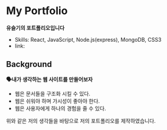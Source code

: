 # My Portfolio
**유슬기의 포트폴리오입니다**
- Skills: React, JavaScript, Node.js(express), MongoDB, CSS3
- link: 

## Background
**🗣내가 생각하는 웹 사이트를 만들어보자**
- 웹은 문서들을 구조화 시킬 수 있다.
- 웹은 쉬워야 하며 가시성이 좋아야 한다.
- 웹은 사용자에게 하나의 경험을 줄 수 있다.

위와 같은 저의 생각들을 바탕으로 저의 포트폴리오를 제작하였습니다.